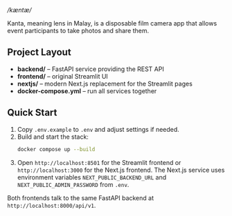 _/kæntæ/_

Kanta, meaning lens in Malay, is a disposable film camera app that allows event
participants to take photos and share them.

## Project Layout

- **backend/** – FastAPI service providing the REST API
- **frontend/** – original Streamlit UI
- **nextjs/** – modern Next.js replacement for the Streamlit pages
- **docker-compose.yml** – run all services together

## Quick Start

1. Copy `.env.example` to `.env` and adjust settings if needed.
2. Build and start the stack:
   ```bash
   docker compose up --build
   ```
3. Open `http://localhost:8501` for the Streamlit frontend or
   `http://localhost:3000` for the Next.js frontend.
   The Next.js service uses environment variables `NEXT_PUBLIC_BACKEND_URL` and
   `NEXT_PUBLIC_ADMIN_PASSWORD` from `.env`.

Both frontends talk to the same FastAPI backend at `http://localhost:8000/api/v1`.
